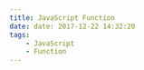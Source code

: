 ```yaml
---
title: JavaScript Function
date: date: 2017-12-22 14:32:20
tags:
    - JavaScript
    - Function
---
```


